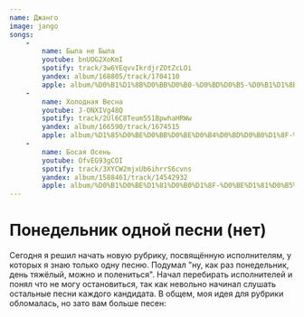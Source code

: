 ```yaml
---
name: Джанго
image: jango
songs:
    -
        name: Была не Была
        youtube: bnUOG2XoKmI
        spotify: track/3w6YEqvvIkrdjrZOtZcLOi
        yandex: album/168805/track/1704110
        apple: album/%D0%B1%D1%8B%D0%BB%D0%B0-%D0%BD%D0%B5-%D0%B1%D1%8B%D0%BB%D0%B0/1247935282?i=1247935543
    -
        name: Холодная Весна
        youtube: J-ONXIVg48Q
        spotify: track/2Ul6C8Teum551BpwhaHRWw
        yandex: album/166590/track/1674515
        apple: album/%D1%85%D0%BE%D0%BB%D0%BE%D0%B4%D0%BD%D0%B0%D1%8F-%D0%B2%D0%B5%D1%81%D0%BD%D0%B0/1247935282?i=1247935298
    -
        name: Босая Осень
        youtube: OfvEG93gCOI
        spotify: track/3XYCW2mjxUb6ihrrS6cvns
        yandex: album/1588461/track/14542932
        apple: album/%D0%B1%D0%BE%D1%81%D0%B0%D1%8F-%D0%BE%D1%81%D0%B5%D0%BD%D1%8C/1243562280?i=1243563172
---
```

# Понедельник одной песни (нет)

Сегодня я решил начать новую рубрику, посвящённую исполнителям, у которых я знаю только одну песню. Подумал
"ну, как раз понедельник, день тяжёлый, можно и полениться". Начал перебирать исполнителей и понял что не могу
остановиться, так как невольно начинал слушать остальные песни каждого кандидата. В общем, моя идея для
рубрики обломалась, но зато вам больше песен: